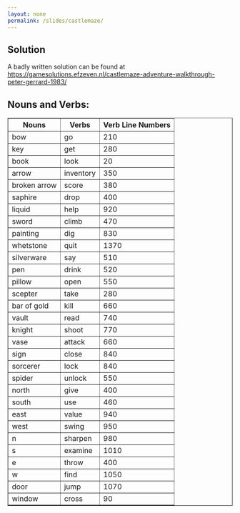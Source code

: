 ```yaml
---
layout: none
permalink: /slides/castlemaze/
---
```

<title>Castlemaze Adventure</title>
<h2>Solution</h2>
A badly written solution can be found at <a href="https://gamesolutions.efzeven.nl/castlemaze-adventure-walkthrough-peter-gerrard-1983/">https://gamesolutions.efzeven.nl/castlemaze-adventure-walkthrough-peter-gerrard-1983/</a>
<h2>Nouns and Verbs:</h2>
<table border=1>
				<thead>
					<tr>
						<th>Nouns</th>
						<th>Verbs</th>
						<th>Verb Line Numbers</th>
					</tr>
				</thead>
				<tbody>
					<tr>
						<td>bow</td>
						<td>go</td>
						<td>210</td>
					</tr>
					<tr>
						<td>key</td>
						<td>get</td>
						<td>280</td>
					</tr>
					<tr>
						<td>book</td>
						<td>look</td>
						<td>20</td>
					</tr>
					<tr>
						<td>arrow</td>
						<td>inventory</td>
						<td>350</td>
					</tr>
					<tr>
						<td>broken arrow</td>
						<td>score</td>
						<td>380</td>
					</tr>
					<tr>
						<td>saphire</td>
						<td>drop</td>
						<td>400</td>
					</tr>
					<tr>
						<td>liquid</td>
						<td>help</td>
						<td>920</td>
					</tr>
					<tr>
						<td>sword</td>
						<td>climb</td>
						<td>470</td>
					</tr>
					<tr>
						<td>painting</td>
						<td>dig</td>
						<td>830</td>
					</tr>
					<tr>
						<td>whetstone</td>
						<td>quit</td>
						<td>1370</td>
					</tr>
					<tr>
						<td>silverware</td>
						<td>say</td>
						<td>510</td>
					</tr>
					<tr>
						<td>pen</td>
						<td>drink</td>
						<td>520</td>
					</tr>
					<tr>
						<td>pillow</td>
						<td>open</td>
						<td>550</td>
					</tr>
					<tr>
						<td>scepter</td>
						<td>take</td>
						<td>280</td>
					</tr>
					<tr>
						<td>bar of gold</td>
						<td>kill</td>
						<td>660</td>
					</tr>
					<tr>
						<td>vault</td>
						<td>read</td>
						<td>740</td>
					</tr>
					<tr>
						<td>knight</td>
						<td>shoot</td>
						<td>770</td>
					</tr>
					<tr>
						<td>vase</td>
						<td>attack</td>
						<td>660</td>
					</tr>
					<tr>
						<td>sign</td>
						<td>close</td>
						<td>840</td>
					</tr>
					<tr>
						<td>sorcerer</td>
						<td>lock</td>
						<td>840</td>
					</tr>
					<tr>
						<td>spider</td>
						<td>unlock</td>
						<td>550</td>
					</tr>
					<tr>
						<td>north</td>
						<td>give</td>
						<td>400</td>
					</tr>
					<tr>
						<td>south</td>
						<td>use</td>
						<td>460</td>
					</tr>
					<tr>
						<td>east</td>
						<td>value</td>
						<td>940</td>
					</tr>
					<tr>
						<td>west</td>
						<td>swing</td>
						<td>950</td>
					</tr>
					<tr>
						<td>n</td>
						<td>sharpen</td>
						<td>980</td>
					</tr>
					<tr>
						<td>s</td>
						<td>examine</td>
						<td>1010</td>
					</tr>
					<tr>
						<td>e</td>
						<td>throw</td>
						<td>400</td>
					</tr>
					<tr>
						<td>w</td>
						<td>find</td>
						<td>1050</td>
					</tr>
					<tr>
						<td>door</td>
						<td>jump</td>
						<td>1070</td>
					</tr>
					<tr>
						<td>window</td>
						<td>cross</td>
						<td>90</td>
					</tr>
				</tbody>
			</table>
